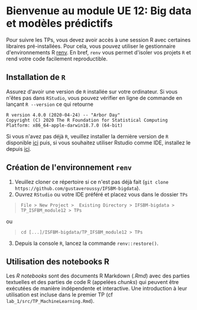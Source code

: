 # Bienvenue au module UE 12: Big data et modèles prédictifs

Pour suivre les TPs, vous devez avoir accès à une session R avec certaines libraires pré-installées. Pour cela, vous
pouvez utiliser le gestionnaire d'environnements R [renv](https://rstudio.github.io/renv/articles/renv.html). En
bref, `renv` vous permet d'isoler vos projets `R` et rend votre code facilement reproductible. 

## Installation de `R`

Assurez d'avoir une version de `R` installée sur votre ordinateur. Si vous n'êtes pas dans `RStudio`, vous pouvez
vérifier en ligne de commande en lançant `R --version` ce qui retourne

```
R version 4.0.0 (2020-04-24) -- "Arbor Day"
Copyright (C) 2020 The R Foundation for Statistical Computing
Platform: x86_64-apple-darwin18.7.0 (64-bit)
```

Si vous n'avez pas déjà `R`, veuillez installer la dernière version de `R` disponible
[ici](https://cran.r-project.org/) puis, si vous souhaitez utiliser Rstudio comme IDE, installez le depuis [ici](https://rstudio.com/products/rstudio/download/).

## Création de l'environnement `renv`

1. Veuillez cloner ce répertoire si ce n'est pas déjà fait (`git clone https://github.com/gustaveroussy/IFSBM-bigdata`).
2. Ouvrez `RStudio` ou votre IDE préféré et placez vous dans le dossier `TPs`
> `File > New Project >  Existing Directory > IFSBM-bigdata > TP_ISFBM_module12 > TPs`

ou

> `cd [...]/ISFBM-bigdata/TP_IFSBM_module12 > TPs`
3. Depuis la console `R`, lancez la commande  `renv::restore()`.

## Utilisation des notebooks R

Les  *R notebooks* sont des documents R Markdown (*.Rmd*) avec des parties textuelles et des parties de code R 
(appelées *chunks*) qui peuvent être exécutées de manière indépendente et interactive. Une introduction à leur
utilisation est incluse dans le premier TP (cf `lab_1/src/TP_MachineLearning.Rmd`).
